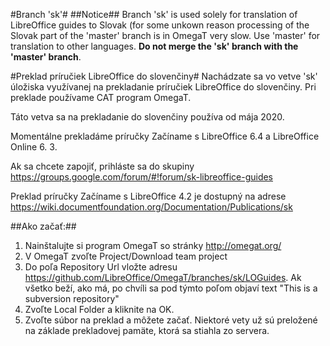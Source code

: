 #Branch 'sk'#
##Notice## 
Branch 'sk' is used solely for translation of LibreOffice guides to Slovak (for some unkown reason processing of the Slovak part of the 'master' branch is in OmegaT very slow. Use 'master' for translation to other languages. **Do not merge the 'sk' branch with the 'master' branch**.

#Preklad príručiek LibreOffice do slovenčiny#
Nachádzate sa vo vetve 'sk' úložiska využívanej na prekladanie príručiek LibreOffice do slovenčiny. Pri preklade používame CAT program OmegaT.

Táto vetva sa na prekladanie do slovenčiny používa od mája 2020.

Momentálne prekladáme príručky Začíname s LibreOffice 6.4 a LibreOffice Online 6. 3.

Ak sa chcete zapojiť, prihláste sa do skupiny https://groups.google.com/forum/#!forum/sk-libreoffice-guides

Preklad príručky Začíname s LibreOffice 4.2 je dostupný na adrese https://wiki.documentfoundation.org/Documentation/Publications/sk 

##Ako začať:##
1. Nainštalujte si program OmegaT so stránky http://omegat.org/
1. V OmegaT zvoľte Project/Download team project
1. Do poľa Repository Url vložte adresu https://github.com/LibreOffice/OmegaT/branches/sk/LOGuides. Ak všetko beží, ako má, po chvíli sa pod týmto poľom objaví text "This is a subversion repository"
1. Zvoľte Local Folder a kliknite na OK.
1. Zvoľte súbor na preklad a môžete začať. Niektoré vety už sú preložené na základe prekladovej pamäte, ktorá sa stiahla zo servera. 

